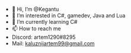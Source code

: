 - 👋 Hi, I’m @Kegantu
- 👀 I’m interested in C#, gamedev, Java and Lua
- 🌱 I’m currently learning C#
- 📫 How to reach me
 - Discord: artem1290#8295 
 - Mail: kaluznijartem99@gmail.com


<!---
Kegantu/Kegantu is a ✨ special ✨ repository because its `README.md` (this file) appears on your GitHub profile.
You can click the Preview link to take a look at your changes.
--->
